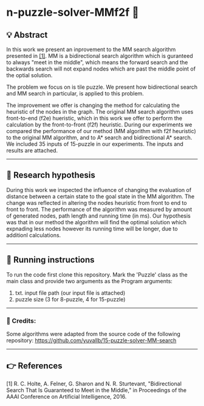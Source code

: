 #  n-puzzle-solver-MMf2f :two_men_holding_hands:


## :bulb: Abstract
In this work we present an inprovement to the MM search algorithm presented in [[1]](#1).
MM is a bidirectional search algorithm which is guranteed to always "meet in the middle", which means the forward search and the backwards search will not expand nodes which are 
past the middle point of the optial solution. 

The problem we focus on is tile puzzle. We present how bidirectional search and MM search in particular, is applied to this problem.

The improvement we offer is changing the method for calculating the heuristic of the nodes in the graph.
The original MM search algorithm uses front-to-end (f2e) hueristic, which in this work we offer to perform the calculation by the front-to-front (f2f) heuristic. 
During our experiments we compared the performance of our method (MM algorithm with f2f heuristic) to the original MM algorithm, and to A* search and bidirectional A* search.
We included 35 inputs of 15-puzzle in our experiments. The inputs and results are attached. 


---


##  :mag_right: Research hypothesis
During this work we inspected the influence of changing the evaluation of distance between a certain state to the goal state in the MM algorithm.
The change was reflected in altering the nodes heuristic from front to end to front to front. The performance of the algorithm was measured by amount of generated nodes, 
path length and running time (in ms). 
Our hypothesis was that in our method the algorithm will find the optimal solution which expnading less nodes however its running time 
will be longer, due to additionl calculations. 


---


## :ledger: Running instructions
To run the code first clone this repository.
Mark the 'Puzzle' class as the main class and provide two arguments as the Program arguments: 
1. txt. input file path (our input file is attached)
2. puzzle size (3 for 8-puzzle, 4 for 15-puzzle)


---


### :ribbon: Credits:
Some algorithms were adapted from the source code of the following repository: https://github.com/yuvallb/15-puzzle-solver-MM-search


----

## :point_right: References
<a id="1">[1]</a>
R. C. Holte, A. Felner, G. Sharon and N. R. Sturtevant, "Bidirectional Search That Is Guaranteed to Meet in the Middle," 
in Proceedings of the AAAI Conference on Artificial Intelligence, 2016. 
